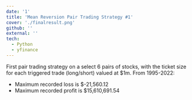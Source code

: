 ```yaml
---
date: '1'
title: 'Mean Reversion Pair Trading Strategy #1'
cover: './finalresult.png'
github: ''
external: ''
tech:
  - Python
  - yfinance
---
```


First pair trading strategy on a select 6 pairs of stocks, with the ticket size for each triggered trade (long/short) valued at $1m. From 1995-2022:

- Maximum recorded loss is $-21,560.12
- Maximum recorded profit is $15,610,691.54

